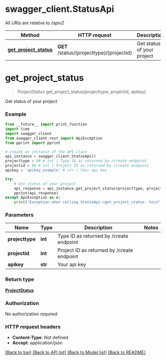 # swagger_client.StatusApi

All URIs are relative to */apiv2*

Method | HTTP request | Description
------------- | ------------- | -------------
[**get_project_status**](StatusApi.md#get_project_status) | **GET** /status/{projecttype}/{projectid} | Get status of your project

# **get_project_status**
> ProjectStatus get_project_status(projecttype, projectid, apikey)

Get status of your project

### Example
```python
from __future__ import print_function
import time
import swagger_client
from swagger_client.rest import ApiException
from pprint import pprint

# create an instance of the API class
api_instance = swagger_client.StatusApi()
projecttype = 56 # int | Type ID as returned by /create endpoint
projectid = 56 # int | Project ID as returned by /create endpoint
apikey = 'apikey_example' # str | Your api key

try:
    # Get status of your project
    api_response = api_instance.get_project_status(projecttype, projectid, apikey)
    pprint(api_response)
except ApiException as e:
    print("Exception when calling StatusApi->get_project_status: %s\n" % e)
```

### Parameters

Name | Type | Description  | Notes
------------- | ------------- | ------------- | -------------
 **projecttype** | **int**| Type ID as returned by /create endpoint | 
 **projectid** | **int**| Project ID as returned by /create endpoint | 
 **apikey** | **str**| Your api key | 

### Return type

[**ProjectStatus**](ProjectStatus.md)

### Authorization

No authorization required

### HTTP request headers

 - **Content-Type**: Not defined
 - **Accept**: application/json

[[Back to top]](#) [[Back to API list]](../README.md#documentation-for-api-endpoints) [[Back to Model list]](../README.md#documentation-for-models) [[Back to README]](../README.md)

